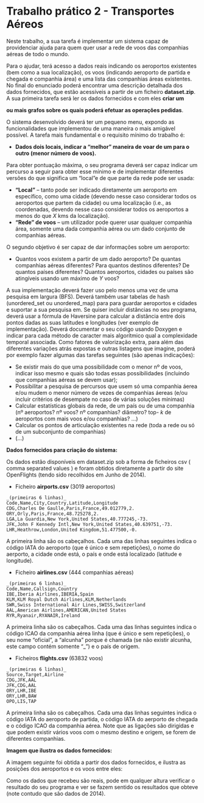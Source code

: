 # Trabalho prático 2 - Transportes Aéreos

Neste trabalho, a sua tarefa é implementar um sistema capaz de providenciar ajuda para quem quer usar a rede de voos das companhias aéreas de todo o mundo.

Para o ajudar, terá acesso a dados reais indicando os aeroportos existentes (bem como a sua localização), os voos (indicando aeroporto de partida e chegada e companhia área) e uma lista das companhias áreas existentes. No final do enunciado poderá encontrar uma descrição detalhada dos dados fornecidos, que estão acessíveis a partir de um ficheiro **dataset.zip**. A sua primeira tarefa será ler os dados fornecidos e com eles **criar um**

**ou mais grafos sobre os quais poderá efetuar as operações pedidas**.

O sistema desenvolvido deverá ter um pequeno menu, expondo as funcionalidades que implementou de uma maneira o mais amigável possível. A tarefa mais fundamental e o requisito mínimo do trabalho é:

- **Dados dois locais, indicar a “melhor” maneira de voar de um para o outro (menor número de voos).**

Para obter pontuação máxima, o seu programa deverá ser capaz indicar um percurso a seguir para obter esse mínimo e de implementar diferentes versões do que significa um “local”e de que parte da rede pode ser usada:

- **“Local”** – tanto pode ser indicado diretamente um aeroporto em específico, como uma cidade (devendo nesse caso considerar todos os aeroportos que partem da cidade) ou uma localização (i.e., as coordenadas, devendo nesse caso considerar todos os aeroportos a menos do que _X_ kms da localização).
- **“Rede” de voos** – um utilizador pode querer usar qualquer companhia área, somente uma dada companhia aérea ou um dado conjunto de companhias aéreas.


O segundo objetivo é ser capaz de dar informações sobre um aeroporto:

- Quantos voos existem a partir de um dado aeroporto? De quantas companhias aéreas diferentes? Para quantos destinos diferentes? De quantos países diferentes? Quantos aeroportos, cidades ou países são atingíveis usando um máximo de _Y_ voos?

A sua implementação deverá fazer uso pelo menos uma vez de uma pesquisa em largura (BFS). Deverá também usar tabelas de hash (unordered_set ou unordered_map) para para guardar aeroportos e cidades e suportar a sua pesquisa em.
Se quiser incluir distâncias no seu programa, deverá usar a fórmula de Haversine para calcular a distância entre dois pontos dadas as suas latitudes e longitudes (ver exemplo de implementação).
Deverá documentar o seu código usando Doxygen e indicar para cada método de caracter mais algorítmico qual a complexidade temporal associada.
Como fatores de valorização extra, para além das diferentes variações atrás expostas e outras listagens que imagine, poderá por exemplo fazer algumas das tarefas seguintes (são apenas indicações):

- Se existir mais do que uma possibilidade com o menor nº de voos, indicar isso mesmo e quais são todas
    essas possibilidades (incluindo que companhias aéreas se devem usar);
- Possibilitar a pesquisa de percursos que usem só uma companhia áerea e/ou mudem o menor número de
    vezes de companhias áereas (e/ou incluir critérios de desempate no caso de várias soluções mínimas)
- Calcular estatísticas globais da rede, de um país ou de uma companhia (nº aeroportos? nº voos? nº
    companhias? diâmetro? top- _k_ de aeroportos com mais voos e/ou companhias? ...)
- Calcular os pontos de articulação existentes na rede (toda a rede ou só de um subconjunto de companhias)
- (...)


**Dados fornecidos para criação do sistema:**

Os dados estão disponíveis em dataset.zip sob a forma de ficheiros csv ( comma separated values ) e foram obtidos diretamente a partir do site OpenFlights (tendo sido recolhidos em Junho de 2014).

- Ficheiro **airports.csv** (3019 aeroportos)
```
_(primeiras 6 linhas)_
Code,Name,City,Country,Latitude,Longitude
CDG,Charles De Gaulle,Paris,France,49.012779,2.
ORY,Orly,Paris,France,48.725278,2.
LGA,La Guardia,New York,United States,40.777245,-73.
JFK,John F Kennedy Intl,New York,United States,40.639751,-73.
LHR,Heathrow,London,United Kingdom,51.477500,-0.
```

A primeira linha são os cabeçalhos. Cada uma das linhas seguintes indica o código IATA do aeroporto (que é único e sem repetições), o nome do aerporto, a cidade onde está, o país e onde está localizado (latitude e longitude).

- Ficheiro **airlines.csv** (444 companhias aéreas)
```
_(primeiras 6 linhas)_
Code,Name,Callsign,Country
IBE,Iberia Airlines,IBERIA,Spain
KLM,KLM Royal Dutch Airlines,KLM,Netherlands
SWR,Swiss International Air Lines,SWISS,Switzerland
AAL,American Airlines,AMERICAN,United States
RYR,Ryanair,RYANAIR,Ireland
```
A primeira linha são os cabeçalhos. Cada uma das linhas seguintes indica o código ICAO da companhia aérea linha (que é único e sem repetições), o seu nome “oficial”, a “alcunha” porque é chamada (se não existir alcunha, este campo contém somente “_”) e o país de origem.

- Ficheiros **flights.csv** (63832 voos)
```
_(primeiras 6 linhas)_
Source,Target,Airline
CDG,JFK,AAL
JFK,CDG,AAL
ORY,LHR,IBE
ORY,LHR,BAW
OPO,LIS,TAP
```

A primeira linha são os cabeçalhos. Cada uma das linhas seguintes indica o código IATA do aeroporto de partida, o código IATA do aerporto de chegada e o código ICAO da companhia aérea. Note que as ligações são dirigidas e que podem existir vários voos com o mesmo destino e origem, se forem de diferentes companhias.


**Imagem que ilustra os dados fornecidos:**

A imagem seguinte foi obtida a partir dos dados fornecidos, e ilustra as posições dos aeroportos e os voos entre eles:

Como os dados que recebeu são reais, pode em qualquer altura verificar o resultado do seu programa e ver se fazem sentido os resultados que obteve (note contudo que são dados de 2014).
